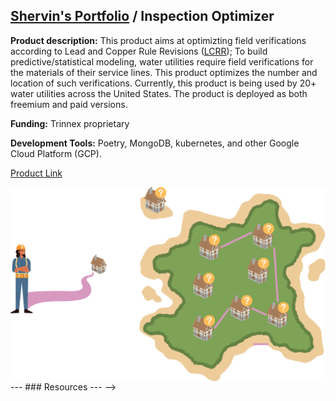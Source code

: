 ## [Shervin's Portfolio](https://moderncan.github.io) / Inspection Optimizer

**Product description:** This product aims at optimizting field verifications according to Lead and Copper Rule Revisions ([LCRR](https://www.epa.gov/ground-water-and-drinking-water/revised-lead-and-copper-rule)); To build predictive/statistical modeling, water utilities require field verifications for the materials of their service lines. This product optimizes the number and location of such verifications. Currently, this product is being used by 20+ water utilities across the United States. The product is deployed as both freemium and paid versions.

**Funding:** Trinnex proprietary 



**Development Tools:** Poetry, MongoDB, kubernetes, and other Google Cloud Platform (GCP).

[Product Link](https://www.trinnex.io/products/leadcast/inspection-optimizer)


<img style='vertical-align:middle;' src="/images/io_1.png" >





<!-->
---

### Resources

---
-->
